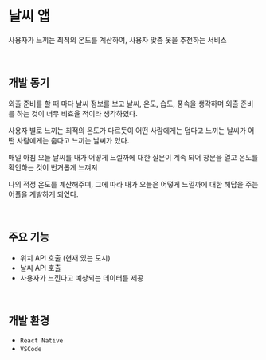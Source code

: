 # 날씨 앱

사용자가 느끼는 최적의 온도를 계산하여, 사용자 맞춤 옷을 추천하는 서비스

<br/>

 ## 개발 동기

외출 준비를 할 때 마다 날씨 정보를 보고 날씨, 온도, 습도, 풍속을 생각하며 외출 준비를 하는 것이 너무 비효율 적이라 생각하였다.

사용자 별로 느끼는 최적의 온도가 다르듯이 어떤 사람에게는 덥다고 느끼는 날씨가 어떤 사람에게는 춥다고 느끼는 날씨가 있다.

매일 아침 오늘 날씨를 내가 어떻게 느낄까에 대한 질문이 계속 되어 창문을 열고 온도를 확인하는 것이 번거롭게 느껴져

나의 적정 온도를 계산해주며, 그에 따라 내가 오늘은 어떻게 느낄까에 대한 해답을 주는 어플을 계발하게 되었다.

<br/>

## 주요 기능

- 위치 API 호출 (현재 있는 도시)
- 날씨 API 호출
- 사용자가 느낀다고 예상되는 데이터를 제공

<br/>

## 개발 환경

- `React Native`
- `VSCode`
